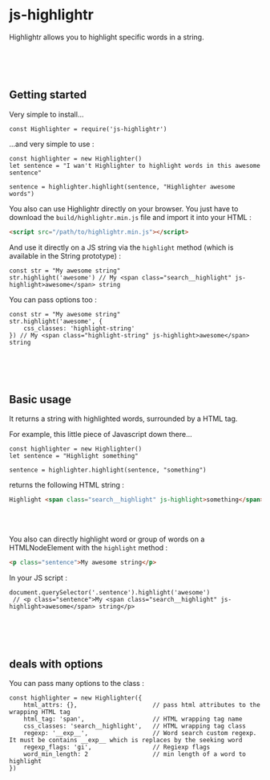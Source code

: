 # js-highlightr
Highlightr allows you to highlight specific words in a string.

<br><br><br>

## Getting started
Very simple to install...
```JS
const Highlighter = require('js-highlightr')
```

...and very simple to use :
```JS
const highlighter = new Highlighter()
let sentence = "I wan't Highlighter to highlight words in this awesome sentence"

sentence = highlighter.highlight(sentence, "Highlighter awesome words")
```

You also can use Highlightr directly on your browser. You just have to download the `build/highlightr.min.js` file and import it into your HTML :
```HTML
<script src="/path/to/highlightr.min.js"></script>
```
And use it directly on a JS string via the `highlight` method (which is available in the String prototype) :
```JS
const str = "My awesome string"
str.highlight('awesome') // My <span class="search__highlight" js-highlight>awesome</span> string
```

You can pass options too :
```JS
const str = "My awesome string"
str.highlight('awesome', {
    css_classes: 'highlight-string'
}) // My <span class="highlight-string" js-highlight>awesome</span> string
```

<br><br><br>

## Basic usage
It returns a string with highlighted words, surrounded by a HTML tag.

For example, this little piece of Javascript down there...
```JS
const highlighter = new Highlighter()
let sentence = "Highlight something"

sentence = highlighter.highlight(sentence, "something")
```

returns the following HTML string :
```HTML
Highlight <span class="search__highlight" js-highlight>something</span>
```

<br><br>

You also can directly highlight word or group of words on a HTMLNodeElement with the `highlight` method :
```HTML
<p class="sentence">My awesome string</p>
```

In your JS script :
```JS
document.querySelector('.sentence').highlight('awesome')
 // <p class="sentence">My <span class="search__highlight" js-highlight>awesome</span> string</p>
```

<br><br><br>

## deals with options
You can pass many options to the class :
```JS
const highlighter = new Highlighter({
    html_attrs: {},                     // pass html attributes to the wrapping HTML tag 
    html_tag: 'span',                   // HTML wrapping tag name
    css_classes: 'search__highlight',   // HTML wrapping tag class
    regexp: '__exp__',                  // Word search custom regexp. It must be contains __exp__ which is replaces by the seeking word
    regexp_flags: 'gi',                 // Regiexp flags
    word_min_length: 2                  // min length of a word to highlight
})
```

